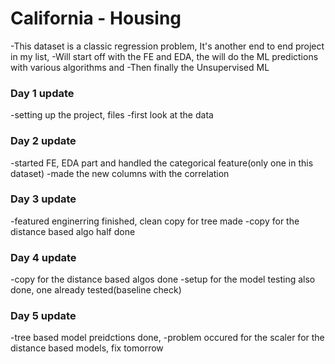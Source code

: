 # California - Housing
-This dataset is a classic regression problem, It's another end to end project in my list, 
-Will start off with the FE and EDA, the will do the ML predictions with various algorithms and
-Then finally the Unsupervised ML

### Day 1 update

-setting up the project, files
-first look at the data

### Day 2 update

-started FE, EDA part and handled the categorical feature(only one in this dataset)
-made the new columns with the correlation

### Day 3 update

-featured enginerring finished, clean copy for tree made
-copy for the distance based algo half done

### Day 4 update

-copy for the distance based algos done
-setup for the model testing also done, one already tested(baseline check)

### Day 5 update

-tree based model preidctions done,
-problem occured for the scaler for the distance based models, fix tomorrow